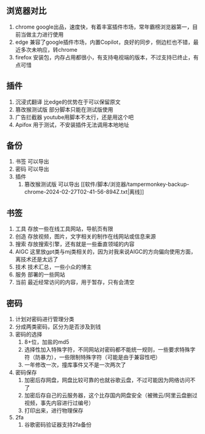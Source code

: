 ## 浏览器对比
1. chrome google出品，速度快，有着丰富插件市场，常年霸榜浏览器第一，目前当做主力进行使用
2. edge 兼容了google插件市场，内置Copilot，良好的同步，侧边栏也不错，最近多次未响应，转chrome
3. firefox 安装包，内存占用都很小，有支持电视端的版本，不过支持已终止，有点可惜

## 插件
1. 沉浸式翻译 比edge的优势在于可以保留原文
2. 篡改猴测试版 部分脚本只能在测试版使用
3. 广告拦截器 youtube用脚本不太行，还是用这个吧
4. Apifox 用于测试，不安装插件无法调用本地地址

## 备份
1. 书签 可以导出
2. 密码 可以导出
3. 插件 
   1. 篡改猴测试版 可以导出 [[软件/脚本/浏览器/tampermonkey-backup-chrome-2024-02-27T02-41-56-894Z.txt|离线]]

## 书签
1. 工具 存放一些在线工具网站，导航页有限
2. 创造 存放视频，图片，文字相关的制作在线网站或信息来源
3. 搜索 存放搜索引擎，还有就是一些垂直领域的内容
4. AIGC 这里放gpt类与mj类相关的，因为对我来说AIGC的方向偏向使用方面，离技术还是太远了
5. 技术 技术汇总，一些小众的博主
6. 服务 部署的一些网站
7. 当前 最近经常访问的内容，用于暂存，只有会清空

## 密码
1. 计划对密码进行管理分类
2. 分成两类密码，区分为是否涉及到钱
3. 密码的选择
   1. 8+位，加盐的md5
   2. 选择性加入特殊字符，不同网站对密码都不能统一规则，一些要求特殊字符（防暴力），一些限制特殊字符（可能是由于兼容性吧）
   3. 一年修改一次，撞库事件又不是一次两次了
4. 密码保存
   1. 加密后存网盘，网盘比较可靠的也就谷歌云盘，不过可能因为网络访问不了
   2. 加密后存自己的云服务器，这个比存国内网盘安全（被微云/阿里云盘删过视频，事先内容进行过编号）
   3. 打印出来，进行物理保存
5. 2fa
   1. 谷歌密码验证器支持2fa备份